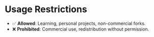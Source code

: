 # Usage Restrictions
- ✅ **Allowed**: Learning, personal projects, non-commercial forks.  
- ❌ **Prohibited**: Commercial use, redistribution without permission.  